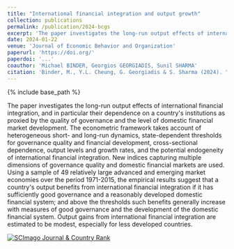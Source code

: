 ```yaml
---
title: "International financial integration and output growth"
collection: publications
permalink: /publication/2024-bcgs
excerpt: 'The paper investigates the long-run output effects of international financial integration, and in particular their dependence on a countrys institutions as proxied by the quality of governance and the level of domestic financial market development.'
date: 2024-01-22
venue: 'Journal of Economic Behavior and Organization'
paperurl: 'https://doi.org/'
paperdoi: '...'
coauthor: 'Michael BINDER, Georgios GEORGIADIS, Sunil SHARMA'
citation: 'Binder, M., Y.L. Cheung, G. Georgiadis & S. Sharma (2024). "International financial integration and output growth" <i>Journal of Economic Behavior and Organization</i>, accepted.'
---
```

{% include base_path %}

The paper investigates the long-run output effects of international financial integration, and in particular their dependence on a country's institutions as proxied by the quality of governance and the level of domestic financial market development. The econometric framework takes account of heterogeneous short- and long-run dynamics, state-dependent thresholds for governance quality and financial development, cross-sectional dependence, output levels and growth rates, and the potential endogeneity of international financial integration. New indices capturing multiple dimensions of governance quality and domestic financial markets are used. Using a sample of 49 relatively large advanced and emerging market economies over the period 1971-2015, the empirical results suggest that a country's output benefits from international financial integration if it has sufficiently good governance and a reasonably developed domestic financial system; and above the thresholds such benefits generally increase with measures of good governance and the development of the domestic financial system. Output gains from international financial integration are estimated to be modest, especially for less developed countries.

<a href="https://www.scimagojr.com/journalsearch.php?q=23865&amp;tip=sid&amp;exact=no" title="SCImago Journal &amp; Country Rank"><img border="0" src="https://www.scimagojr.com/journal_img.php?id=23865" alt="SCImago Journal &amp; Country Rank"  /></a>
